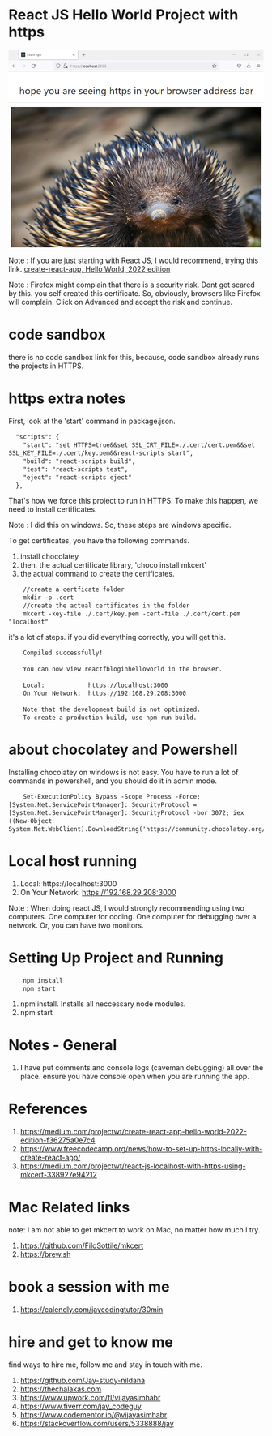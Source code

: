 # React JS Hello World Project with https

![image info](RandomStuffGeneratorReactApp.png)

Note : If you are just starting with React JS, I would recommend, trying this link. [create-react-app, Hello World, 2022 edition](https://medium.com/projectwt/create-react-app-hello-world-2022-edition-f36275a0e7c4)

Note : Firefox might complain that there is a security risk. Dont get scared by this. you self created this certificate. So, obviously, browsers like Firefox will complain. Click on Advanced and accept the risk and continue.

# code sandbox

there is no code sandbox link for this, because, code sandbox already runs the projects in HTTPS. 

# https extra notes 

First, look at the 'start' command in package.json.

```
  "scripts": {
    "start": "set HTTPS=true&&set SSL_CRT_FILE=./.cert/cert.pem&&set SSL_KEY_FILE=./.cert/key.pem&&react-scripts start",
    "build": "react-scripts build",
    "test": "react-scripts test",
    "eject": "react-scripts eject"
  },
```

That's how we force this project to run in HTTPS. To make this happen, we need to install certificates. 

Note : I did this on windows. So, these steps are windows specific. 

To get certificates, you have the following commands. 

1. install chocolatey
1. then, the actual certificate library, 'choco install mkcert'
1. the actual command to create the certificates.

```
    //create a certficate folder
    mkdir -p .cert
    //create the actual certificates in the folder 
    mkcert -key-file ./.cert/key.pem -cert-file ./.cert/cert.pem "localhost"
```

it's a lot of steps. if you did everything correctly, you will get this. 

```
    Compiled successfully!

    You can now view reactfbloginhelloworld in the browser.

    Local:            https://localhost:3000
    On Your Network:  https://192.168.29.208:3000

    Note that the development build is not optimized.
    To create a production build, use npm run build.
```

# about chocolatey and Powershell

Installing chocolatey on windows is not easy. You have to run a lot of commands in powershell, and you should do it in admin mode. 

```
    Set-ExecutionPolicy Bypass -Scope Process -Force; [System.Net.ServicePointManager]::SecurityProtocol = [System.Net.ServicePointManager]::SecurityProtocol -bor 3072; iex ((New-Object System.Net.WebClient).DownloadString('https://community.chocolatey.org/install.ps1'))
```

# Local host running 

1. Local:            https://localhost:3000
1. On Your Network:  https://192.168.29.208:3000

Note : When doing react JS, I would strongly recommending using two computers. One computer for coding. One computer for debugging over a network. Or, you can have two monitors.

# Setting Up Project and Running

```
    npm install
    npm start

```

1. npm install. Installs all neccessary node modules. 
1. npm start

# Notes - General

1. I have put comments and console logs (caveman debugging) all over the place. ensure you have console open when you are running the app. 

# References

1. https://medium.com/projectwt/create-react-app-hello-world-2022-edition-f36275a0e7c4
1. https://www.freecodecamp.org/news/how-to-set-up-https-locally-with-create-react-app/
1. https://medium.com/projectwt/react-js-localhost-with-https-using-mkcert-338927e94212

# Mac Related links

note: I am not able to get mkcert to work on Mac, no matter how much I try. 

1. https://github.com/FiloSottile/mkcert
2. https://brew.sh

# book a session with me

1. https://calendly.com/jaycodingtutor/30min

# hire and get to know me

find ways to hire me, follow me and stay in touch with me.

1. https://github.com/Jay-study-nildana
1. https://thechalakas.com
1. https://www.upwork.com/fl/vijayasimhabr
1. https://www.fiverr.com/jay_codeguy
1. https://www.codementor.io/@vijayasimhabr
1. https://stackoverflow.com/users/5338888/jay
